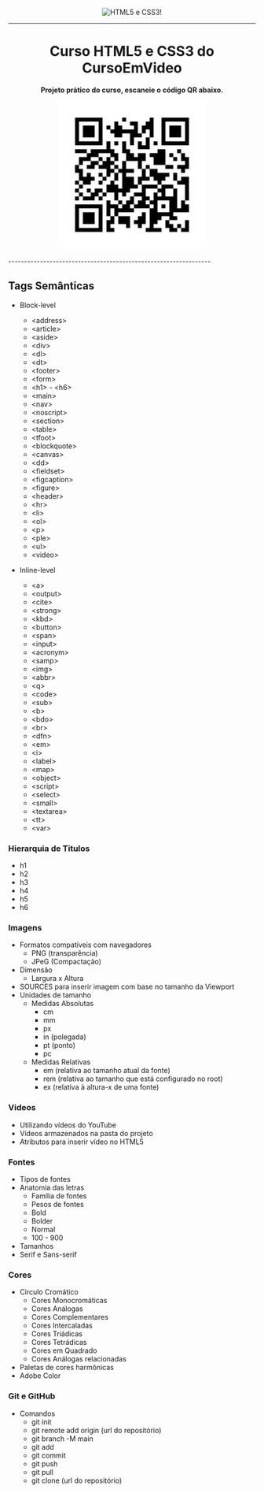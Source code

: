 <div style="text-align: center">

![HTML5 e CSS3!](https://upload.wikimedia.org/wikipedia/commons/thumb/1/10/CSS3_and_HTML5_logos_and_wordmarks.svg/791px-CSS3_and_HTML5_logos_and_wordmarks.svg.png?20150111171555)

----------------------------------------------------------------

# Curso HTML5 e CSS3 do CursoEmVideo

**Projeto prático do curso, escaneie o código QR abaixo.**

![Código QR do projeto prático!](frame.png)
</div>
----------------------------------------------------------------

## Tags Semânticas

* Block-level
  * \<address>
  * \<article>
  * \<aside>
  * \<div>
  * \<dl>
  * \<dt>
  * \<footer>
  * \<form>
  * \<h1> - \<h6>
  * \<main>
  * \<nav>
  * \<noscript>
  * \<section>
  * \<table>
  * \<tfoot>
  * \<blockquote>
  * \<canvas>
  * \<dd>
  * \<fieldset>
  * \<figcaption>
  * \<figure>
  * \<header>
  * \<hr>
  * \<li>
  * \<ol>
  * \<p>
  * \<ple>
  * \<ul>
  * \<video>
  
* Inline-level
  * \<a>
  * \<output>
  * \<cite>
  * \<strong>
  * \<kbd>
  * \<button>
  * \<span>
  * \<input>
  * \<acronym>
  * \<samp>
  * \<img>
  * \<abbr>
  * \<q>
  * \<code>
  * \<sub>
  * \<b>
  * \<bdo>
  * \<br>
  * \<dfn>
  * \<em>
  * \<i>
  * \<label>
  * \<map>
  * \<object>
  * \<script>
  * \<select>
  * \<small>
  * \<textarea>
  * \<tt>
  * \<var>


### Hierarquia de Titulos

* h1
* h2
* h3
* h4
* h5
* h6

### Imagens

* Formatos compatíveis com navegadores
  * PNG (transparência)
  * JPeG (Compactação)
* Dimensão
  * Largura x Altura
* SOURCES para inserir imagem com base no tamanho da Viewport
* Unidades de tamanho
  * Medidas Absolutas
    * cm
    * mm
    * px
    * in (polegada)
    * pt (ponto)
    * pc
  * Medidas Relativas
    * em (relativa ao tamanho atual da fonte)
    * rem (relativa ao tamanho que está configurado no root)
    * ex (relativa à altura-x de uma fonte)

### Videos

* Utilizando vídeos do YouTube
* Vídeos armazenados na pasta do projeto
* Atributos para inserir vídeo no HTML5

### Fontes

* Tipos de fontes
* Anatomia das letras
  * Família de fontes
  * Pesos de fontes
  * Bold
  * Bolder
  * Normal
  * 100 - 900
* Tamanhos
* Serif e Sans-serif

### Cores

* Circulo Cromático
  * Cores Monocromáticas
  * Cores Análogas
  * Cores Complementares
  * Cores Intercaladas
  * Cores Triádicas
  * Cores Tetrádicas
  * Cores em Quadrado
  * Cores Análogas relacionadas
* Paletas de cores harmônicas
* Adobe Color

### Git e GitHub

* Comandos
  * git init
  * git remote add origin (url do repositório)
  * git branch -M main
  * git add
  * git commit
  * git push
  * git pull
  * git clone (url do repositório)
